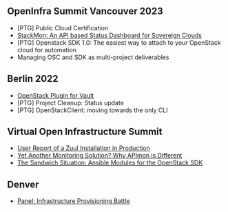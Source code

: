 
## OpenInfra Summit Vancouver 2023

- [PTG] Public Cloud Certification
- [StackMon: An API based Status Dashboard for Sovereign Clouds](https://www.youtube.com/watch?v=otIH7kn-GAU&pp=ygUdU3RhY2ttb246IGFuIGFwaSBiYXNlZCBzdGF0dXM%3D)
- [PTG] Openstack SDK 1.0: The easiest way to attach to your OpenStack cloud for automation
- Managing OSC and SDK as multi-project deliverables

## Berlin 2022

- [OpenStack Plugin for Vault](https://www.openstack.org/videos/berlin-2022/OpenStack-Plugin-for-Vault)
- [PTG] Project Cleanup: Status update
- [PTG] OpenStackClient: moving towards the only CLI

## Virtual Open Infrastructure Summit

- [User Report of a Zuul Installation in Production](https://www.openstack.org/videos/summits/virtual/User-Report-of-a-Zuul-Installation-in-Production)
- [Yet Another Monitoring Solution? Why APImon is Different](https://www.openstack.org/videos/summits/virtual/Yet-Another-Monitoring-Solution-Why-APImon-is-Different)
- [The Sandwich Situation: Ansible Modules for the OpenStack SDK](https://www.openstack.org/videos/summits/virtual/The-Sandwich-Situation-Ansible-Modules-for-the-OpenStack-SDK)

## Denver

- [Panel: Infrastructure Provisioning Battle](https://www.openstack.org/videos/summits/denver-2019/panel-infrastructure-provisioning-battle)
